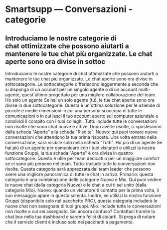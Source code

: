 # Smartsupp — Conversazioni - categorie
## Introduciamo le nostre categorie di chat ottimizzate che possono aiutarti a mantenere le tue chat più organizzate. Le chat aperte sono ora divise in sottoc
Introduciamo le nostre categorie di chat ottimizzate che possono aiutarti a mantenere le tue chat più organizzate. Le chat aperte sono ora divise in sottocategorie. Le sottocategorie differiscono leggermente a seconda che si disponga di un account per un singolo agente o di un account multi-agente, quest'ultimo progettato per una migliore collaborazione del team.
Ho solo un agente
Se hai un solo agente (tu), le tue chat aperte sono ora divise in due sottocategorie. Questa è un'ottima soluzione per le aziende di piccole e medie dimensioni in cui una persona si occupa di tutte le comunicazioni o in cui lasci il tuo account aperto sul computer aziendale e condividi il compito con i tuoi colleghi.
Tutti: include tutte le conversazioni non risolte che sono chat nuove e attive. Dopo averle risolte, si sposteranno dalla scheda "Aperte" alla scheda "Risolte". 
Nuovo: qui puoi trovare nuove conversazioni che attendono la tua prima risposta. Una volta entrato nella conversazione, sarà visibile solo nella scheda "Tutti". 
Ho più di un agente
Se hai più di un agente per comunicare con i tuoi visitatori o utilizzi la nostra funzione Gruppi, la tua scheda "Aperte" è ora divisa in quattro sottocategorie. Questo è utile per team dedicati o per un maggiore comfort se ci sono più persone nel team.
Tutto: include tutte le conversazioni non risolte. Questa categoria sarà apprezzata dai team leader che possono avere una migliore panoramica di tutte le chat in arrivo. 
Primario: questa categoria è una combinazione delle categorie Nuovo e Mio. Qui puoi vedere le nuove chat (dalla categoria Nuove) e le chat a cui ti sei unito (dalla categoria Mio). 
Nuovo: quando un visitatore ti contatta per la prima volta, il suo messaggio apare in questa scheda. Inoltre, se utilizzi la nostra funzione Gruppi (disponibile solo nel pacchetto PRO), questa categoria includerà le nuove chat non assegnate di tuoi gruppi.
Mio: include tutte le conversazioni non risolte a cui sei assegnato.
Sei ancora confuso? Contattaci tramite la chat box nella tua dashboard e saremo felici di aiutarti. Si prega di notare che il servizio clienti è incluso solo nei pacchetti a pagamento.

